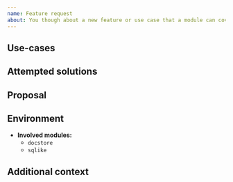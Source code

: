 ```yaml
---
name: Feature request
about: You though about a new feature or use case that a module can cover
---
```


## Use-cases

<!--
Please describe the use-cases for the feature request.
-->

## Attempted solutions

<!--
Please describe the attempted solutions.
-->

## Proposal

<!--
What is your proposal for implementing the feature?
-->

## Environment

- **Involved modules:**
  - `docstore`
  - `sqlike`

## Additional context

<!--
Do you have anything to add?
-->
